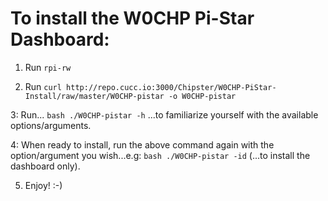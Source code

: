 # To install the W0CHP Pi-Star Dashboard:

1. Run
```rpi-rw```

2. Run
```curl http://repo.cucc.io:3000/Chipster/W0CHP-PiStar-Install/raw/master/W0CHP-pistar -o W0CHP-pistar```

3: Run...
```bash ./W0CHP-pistar -h```
...to familiarize yourself with the available options/arguments.

4: When ready to install, run the above command again with the option/argument you wish...e.g:
```bash ./W0CHP-pistar -id```
(...to install the dashboard only).

5. Enjoy! :-)
